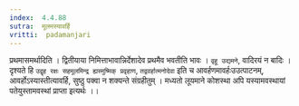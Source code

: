 ```yaml
---
index:  4.4.88
sutra:  मूलमस्यावर्हि
vritti:  padamanjari
---
```


प्रथमासमर्थादिति । द्वितीयाया निमित्ताभावान्निर्देशादेव प्रथमैव भवतीति भावः । `वृहू उद्यमने`, वादिरयं न बादिः । दृश्यते हि `उद्वृह रक्षः सहमूलमिन्द्र ह्यस्मुष्मिक् प्रवृहाण`, `तद्ववर्हात्मनोदेवा` इति च आवर्हणमावर्हःउउत्पाटनम्, आवर्होऽस्यास्तीत्यावर्हि, सुष्ठु पक्वा न शक्यन्ते संग्रहीतुम् । मध्यतो लूयमाने कोशस्था अपि यस्यामवस्थायां पतेयुस्तामवस्थां प्राप्ता इत्यर्थः ।।
